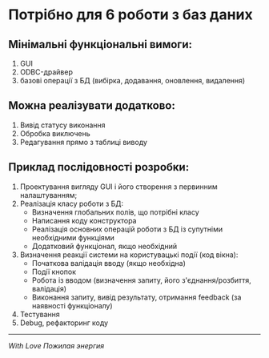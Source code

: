  # Потрібно для 6 роботи з баз даних

## Мінімальні функціональні вимоги:
1. GUI
2. ODBC-драйвер
3. базові операції з БД (вибірка, додавання, оновлення, видалення)

## Можна реалізувати додатково:
1. Вивід статусу виконання
2. Обробка виключень
3. Редагування прямо з таблиці виводу

## Приклад послідовності розробки:
1. Проектування вигляду GUI і його створення з первинним налаштуванням;
2. Реалізація класу роботи з БД:
    * Визначення глобальних полів, що потрібні класу
    * Написання коду конструктора
    * Реалізація основних операцій роботи з БД із супутніми необхідними функціями
    * Додатковий функціонал, якщо необхідний
3. Визначення реакції системи на користувацькі події (код вікна):
    * Початкова валідація вводу (якщо необхідна)
    * Події кнопок
    * Робота із вводом (визначення запиту, його з'єднання/розбиття, валідація)
    * Виконання запиту, вивід результату, отримання feedback (за наявності функціоналу)
4. Тестування
5. Debug, рефакторинг коду
* * * 
*With Love Пожилая энергия*
